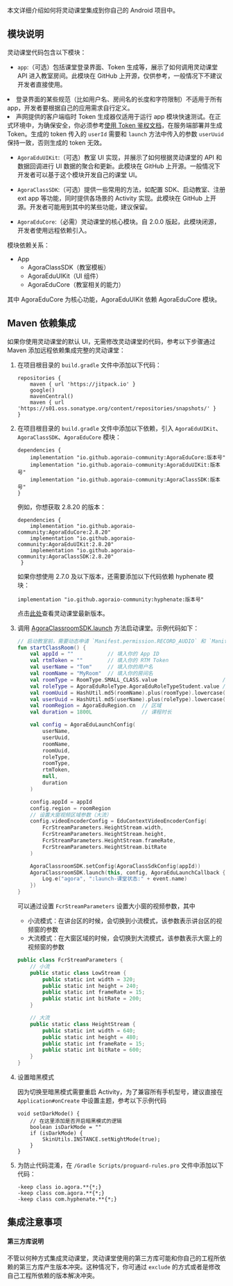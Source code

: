 本文详细介绍如何将灵动课堂集成到你自己的 Android 项目中。

## 模块说明

灵动课堂代码包含以下模块：

-   `app`:（可选）包括课堂登录界面、Token 生成等，展示了如何调用灵动课堂 API 进入教室房间。此模块在 GitHub 上开源，仅供参考，一般情况下不建议开发者直接使用。

<div class="alert note"><li>登录界面的某些规范（比如用户名、房间名的长度和字符限制）不适用于所有 app，开发者要根据自己的应用需求自行定义。</li><li>声网提供的客户端临时 Token 生成器仅适用于运行 app 模块快速测试。在正式环境中，为确保安全，你必须参考<a href="/cn/Real-time-Messaging/token_upgrade_rtm?platform=All%20Platforms">使用 Token 鉴权文档</a>，在服务端部署并生成 Token。生成的 token 传入的 <code>userId</code> 需要和 <code>launch</code> 方法中传入的参数 <code>userUuid</code> 保持一致，否则生成的 token 无效。</li></div>

- `AgoraEduUIKit`:（可选）教室 UI 实现，并展示了如何根据灵动课堂的 API 和数据回调进行 UI 数据的聚合和更新。此模块在 GitHub 上开源。一般情况下开发者可以基于这个模块开发自己的课堂 UI。

- `AgoraClassSDK`:（可选）提供一些常用的方法，如配置 SDK、启动教室、注册 ext app 等功能，同时提供各场景的 Activity 实现。此模块在 GitHub 上开源。开发者可能用到其中的某些功能，建议保留。

- `AgoraEduCore`:（必需）灵动课堂的核心模块。自 2.0.0 版起，此模块闭源，开发者使用远程依赖引入。


模块依赖关系：

- App
	- AgoraClassSDK（教室模板）
	- AgoraEduUIKit（UI 组件）
	- AgoraEduCore（教室相关的能力）

其中 AgoraEduCore 为核心功能，AgoraEduUIKit 依赖 AgoraEduCore 模块。

## Maven 依赖集成

如果你使用灵动课堂的默认 UI，无需修改灵动课堂的代码，参考以下步骤通过 Maven 添加远程依赖集成完整的灵动课堂：

1. 在项目根目录的 `build.gradle` 文件中添加以下代码：

    ```
    repositories {
        maven { url 'https://jitpack.io' }
        google()
        mavenCentral()
        maven { url 'https://s01.oss.sonatype.org/content/repositories/snapshots/' }
    }
    ```

2. 在项目根目录的 `build.gradle` 文件中添加以下依赖，引入 `AgoraEduUIKit`、`AgoraClassSDK`、`AgoraEduCore` 模块：

    ```
    dependencies {
        implementation "io.github.agoraio-community:AgoraEduCore:版本号"
        implementation "io.github.agoraio-community:AgoraEduUIKit:版本号"
        implementation "io.github.agoraio-community:AgoraClassSDK:版本号"
    }
    ```

	例如，你想获取 2.8.20 的版本：

    ```
    dependencies {
        implementation "io.github.agoraio-community:AgoraEduCore:2.8.20"
        implementation "io.github.agoraio-community:AgoraEduUIKit:2.8.20"
        implementation "io.github.agoraio-community:AgoraClassSDK:2.8.20"
     }
    ```

	如果你想使用 2.7.0 及以下版本，还需要添加以下代码依赖 hyphenate 模块：

    ```
    implementation "io.github.agoraio-community:hyphenate:版本号"
    ```

    <div class="alert info">点击<a href="https://search.maven.org/search?q=io.github.agoraio-community" target="_blank">此处</a>查看灵动课堂最新版本。</div>

3. 调用 [AgoraClassroomSDK.launch](/cn/agora-class/agora_class_api_ref_android?platform=Android#launch) 方法启动课堂。示例代码如下：

    ```kotlin
    // 启动教室前，需要动态申请 `Manifest.permission.RECORD_AUDIO` 和 `Manifest.permission.CAMERA` 权限
    fun startClassRoom() {
        val appId = ""           // 填入你的 App ID
        val rtmToken = ""        // 填入你的 RTM Token
        val userName = "Tom"   	 // 填入你的用户名
        val roomName = "MyRoom"  // 填入你的房间名
        val roomType = RoomType.SMALL_CLASS.value                     // 班型： 0 一对一 2大班课 4小班课
        val roleType = AgoraEduRoleType.AgoraEduRoleTypeStudent.value // 角色：1:老师角色 2:学生角色
        val roomUuid = HashUtil.md5(roomName).plus(roomType).lowercase()
        val userUuid = HashUtil.md5(userName).plus(roleType).lowercase()
        val roomRegion = AgoraEduRegion.cn  // 区域
        val duration = 1800L                // 课程时长
    
        val config = AgoraEduLaunchConfig(
            userName,
            userUuid,
            roomName,
            roomUuid,
            roleType,
            roomType,
            rtmToken,
            null,
            duration
        )
    
        config.appId = appId
        config.region = roomRegion
        // 设置大窗视频区域参数（大流）
        config.videoEncoderConfig = EduContextVideoEncoderConfig(
            FcrStreamParameters.HeightStream.width,
	        FcrStreamParameters.HeightStream.height,
            FcrStreamParameters.HeightStream.frameRate,
            FcrStreamParameters.HeightStream.bitRate
        )
    
        AgoraClassroomSDK.setConfig(AgoraClassSdkConfig(appId))
        AgoraClassroomSDK.launch(this, config, AgoraEduLaunchCallback { event ->
            Log.e("agora", ":launch-课堂状态:" + event.name)
        })
    }
    ```

    可以通过设置 `FcrStreamParameters` 设置大小窗的视频参数，其中

    - 小流模式：在讲台区的时候，会切换到小流模式，该参数表示讲台区的视频窗的参数
    - 大流模式：在大窗区域的时候，会切换到大流模式，该参数表示大窗上的视频窗的参数

    ```kotlin
    public class FcrStreamParameters {
        // 小流
        public static class LowStream {
            public static int width = 320;
            public static int height = 240;
            public static int frameRate = 15;
            public static int bitRate = 200;
        }

        // 大流
        public static class HeightStream {
            public static int width = 640;
            public static int height = 480;
            public static int frameRate = 15;
            public static int bitRate = 600;
        }
    }
    ```

4. 设置暗黑模式

    因为切换至暗黑模式需要重启 Activity，为了兼容所有手机型号，建议直接在 `Application#onCreate` 中设置主题，参考以下示例代码

    ```
    void setDarkMode() {  
        // 在这里添加是否开启暗黑模式的逻辑
        boolean isDarkMode = ""  
        if (isDarkMode) {  
            SkinUtils.INSTANCE.setNightMode(true);  
        }  
    }
    ```

5. 为防止代码混淆，在 `/Gradle Scripts/proguard-rules.pro` 文件中添加以下代码：

    ```
    -keep class io.agora.**{*;}
    -keep class com.agora.**{*;}
    -keep class com.hyphenate.**{*;} 
    ```

## 集成注意事项

#### 第三方库说明

不管以何种方式集成灵动课堂，灵动课堂使用的第三方库可能和你自己的工程所依赖的第三方库产生版本冲突。这种情况下，你可通过 `exclude` 的方式或者是修改自己工程所依赖的版本解决冲突。
